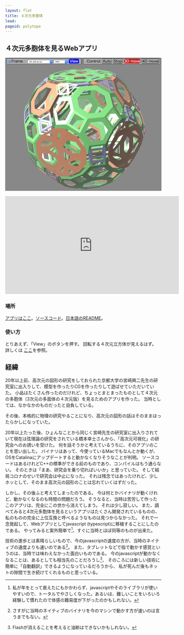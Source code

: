 ```yaml
---
layout: flat
title: ４次元多胞体
lead:
pageid: polytope
---
```

## ４次元多胞体を見るWebアプリ

![多胞体](img/polytope.png)

<iframe width="560" height="315" src="https://www.youtube.com/embed/hjcY2zeuUDM" frameborder="0" allow="accelerometer; autoplay; clipboard-write; encrypted-media; gyroscope; picture-in-picture" allowfullscreen></iframe>

### 場所

 [アプリはここ](https://satshi.github.io/app/)。[ソースコード](https://github.com/satshi/polytope/)。[日本語のREADME](https://github.com/satshi/polytope/blob/master/README.jp.md)。

### 使い方

とりあえず、「View」のボタンを押す。
回転する４次元立方体が見えるはず。
詳しくは [ここ](https://github.com/satshi/polytope/blob/master/README.jp.md)を参照。

## 経緯

20年以上前、高次元の図形の研究をしておられた京都大学の宮崎興二先生の研究室に出入りして、模型を作ったりCGを作ったりして遊ばせていただいていた。
小品はたくさん作ったのだけれど、ちょっとまとまったものとして４次元の多胞体（3次元の多面体の４次元版）を見るためのアプリを作った。
当時としては、なかなかのものだったと自負している。

その後、本格的に物理の研究やることになり、高次元の図形の話はそのままほったらかしになっていた。

20年以上たった後、ひょんなことから同じく宮崎先生の研究室に出入りされていて現在は弦理論の研究をされている橋本幸士さんから、「高次元可視化」の研究会へのお誘いを受けた。
何を話そうかと考えているうちに、そのアプリのことを思い出した。
バイナリはあって、今使っているMacでもなんとか動くが、OSをCatalinaにアップデートすると動かなくなりそうなことが判明。
ソースコードはあるけれどC++の標準ができる前のものであり、コンパイルはもう通らない。
そのときは「まあ、研究会を乗り切ればいいか」と思っていた。
そして結局コロナのせいで研究会は中止になった。
それは残念ではあったけれど、少しホッとして、そのまま高次元の図形のことは忘れていくはずだった。

しかし、その後ふと考えてしまったのである。
今は何とかバイナリが動くけれど、動かなくなるのも時間の問題だろう。
そうなると、当時は苦労して作ったこのアプリは、完全にこの世から消えてしまう。
それは少し寂しい。
また、調べてみると4次元多胞体を見るというアプリはたくさん開発されているものの、私のものの完全に上位互換と呼べるようなものは見つからなかった。
それで一念発起して、Webアプリとしてjavascript (typescript)に移植することにしたのである。
やってみると案外簡単で[^簡単]、すぐに当時とほぼ同等のものが出来た。

技術の進歩とは素晴らしいもので、今のjavascriptの速度の方が、当時のネイティブの速度よりも速いのである[^速い]。
また、タブレットなどで指で動かす感覚というのは、当時では味わえなかった面白いものである。
今のjavascriptが動かなくなることは、あるとしても相当先のことだろうし[^動かなくなる]、
そのころには新しい技術に簡単に「自動翻訳」できるようになっているだろうから、
私が死んだ後もネットの隙間で生き続けてくれるものと思っている。

[^簡単]: 私が年をとって衰えたにもかかわらず、javascriptやそのライブラリが使いやすいので、トータルでやさしくなった。あるいは、難しいことをいろいろ経験して慣れたので体感の難易度が下がったのかもしれない。
[^速い]: さすがに当時のネイティブのバイナリを今のマシンで動かす方が速いのは言うまでもない。
[^動かなくなる]: Flashが消えることを考えると油断はできないかもしれない。
